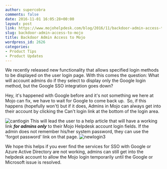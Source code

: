 ```yaml
---
author: supercobra
comments: false
date: 2016-11-01 16:05:28+00:00
layout: post
link: https://www.mojohelpdesk.com/blog/2016/11/backdoor-admin-access-to-mojo/
slug: backdoor-admin-access-to-mojo
title: Backdoor Admin Access to Mojo
wordpress_id: 2626
categories:
- Product Tips
- Product Updates
---
```


We recently released new functionality that allows specified login methods to be displayed on the user login page. With this comes the question: What will account admins do if they select to display only the Google login method, but the Google SSO integration goes down?

Hey, it's happened with Google before and it's not something we here at Mojo can fix, we have to wait for Google to come back up.  So, if this happens (hopefully won't) but if it does, Admins in Mojo can always get into their account by clicking the Can't login link at the bottom of the login area.

![cantlogin](http://www.mojohelpdesk.com/blog/wordpress/wp-content/uploads/2016/10/cantlogin.jpg)
This will lead the user to a help article that will have a working link _**for admins only**_ to their Mojo Helpdesk account login fields. If the admin does not remember his/her system password, they can use the 'forgot password' link on that page.
![newlogin3](http://www.mojohelpdesk.com/blog/wordpress/wp-content/uploads/2016/10/newlogin3.jpg)

We hope this helps if you ever find the services for SSO with Google or Azure Active Directory are not working, admins can still get into the helpdesk account to allow the Mojo login temporarily until the Google or Microsoft issue is resolved.












